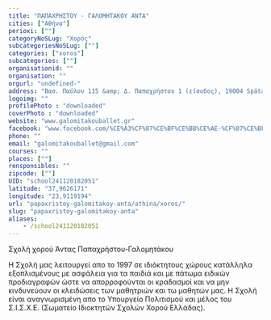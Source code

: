 ```yaml
---
title: "ΠΑΠΑΧΡΗΣΤΟΥ - ΓΑΛΟΜΗΤΑΚΟΥ ΑΝΤΑ"
cities: ["Αθήνα"]
perioxi: [""]
categoryNoSLug: "Χορός"
subcategoriesNoSLug: [""]
categories: ["xoros"]
subcategories: [""]
organisationid: ""
organisation: ""
orgurl: "undefined-"
address: "Βασ. Παύλου 115 &amp; Δ. Παπαχρήστου 1 (είσοδος), 19004 Spáta, Greece"
logoimg: ""
profilePhoto : "downloaded"
coverPhoto : "downloaded"
website: "www.galomitakouballet.gr"
facebook: "www.facebook.com/%CE%A3%CF%87%CE%BF%CE%BB%CE%AE-%CF%87%CE%BF%CF%81%CE%BF%CF%8D-%CE%A7%CF%81%CE%B9%CF%83%CF%84%CE%AF%CE%BD%CE%B1-%CE%98%CF%8E%CE%BC%CE%BF%CF%85-687098064775135/"
phone: ""
email: "galomitakouballet@gmail.com"
courses: ""
places: [""]
rensponsibles: ""
zipcode: [""]
UID: "school241120182051"
latitude: "37,9626171"
longitude: "23,9119194"
url: "papaxristoy-galomitakoy-anta/athina/xoros/"
slug: "papaxristoy-galomitakoy-anta"
aliases:
    - /school241120182051
---
```



Σχολή χορού Άντας Παπαχρήστου-Γαλομητάκου

Η Σχολή μας λειτουργεί απο το 1997 σε ιδιόκτητους χώρους κατάλληλα εξοπλισμένους με ασφάλεια για τα παιδιά και με πάτωμα ειδικών προδιαγραφών ώστε να απορροφούνται οι κραδασμοί και να μην κινδυνεύουν οι κλειδώσεις των μαθητριών και τω μαθητών μας. Η Σχολή είναι αναγνωρισμένη απο το Υπουργείο Πολιτισμού και μέλος του Σ.Ι.Σ.Χ.Ε. (Σωματείο Ιδιοκτητών Σχολών Χορού Ελλάδας).